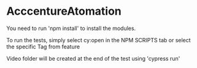# AcccentureAtomation

You need to run 'npm install' to install the modules.

To run the tests, simply select cy:open in the NPM SCRIPTS tab or select the specific Tag from feature

Video folder will be created at the end of the test using 'cypress run'
